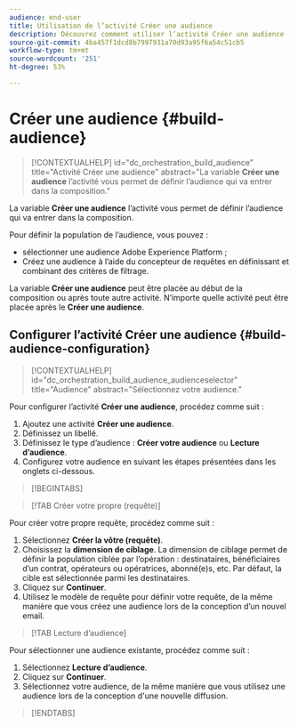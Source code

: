 ```yaml
---
audience: end-user
title: Utilisation de l’activité Créer une audience
description: Découvrez comment utiliser l’activité Créer une audience
source-git-commit: 4ba457f1dcd8b7997931a70d93a95f6a54c51cb5
workflow-type: tm+mt
source-wordcount: '251'
ht-degree: 53%

---
```



# Créer une audience {#build-audience}

>[!CONTEXTUALHELP]
>id="dc_orchestration_build_audience"
>title="Activité Créer une audience"
>abstract="La variable **Créer une audience** l’activité vous permet de définir l’audience qui va entrer dans la composition."

La variable **Créer une audience** l’activité vous permet de définir l’audience qui va entrer dans la composition.

Pour définir la population de l’audience, vous pouvez :

<!--* Select an existing audience, created as a list in the client console.-->
* sélectionner une audience Adobe Experience Platform ;
* Créez une audience à l’aide du concepteur de requêtes en définissant et combinant des critères de filtrage.

La variable **Créer une audience** peut être placée au début de la composition ou après toute autre activité. N’importe quelle activité peut être placée après le **Créer une audience**.

## Configurer l’activité Créer une audience {#build-audience-configuration}

>[!CONTEXTUALHELP]
>id="dc_orchestration_build_audience_audienceselector"
>title="Audience"
>abstract="Sélectionnez votre audience."

Pour configurer l’activité **Créer une audience**, procédez comme suit :

1. Ajoutez une activité **Créer une audience**.
1. Définissez un libellé.
1. Définissez le type d’audience : **Créer votre audience** ou **Lecture d’audience**.
1. Configurez votre audience en suivant les étapes présentées dans les onglets ci-dessous.

>[!BEGINTABS]

>[!TAB Créer votre propre (requête)]

Pour créer votre propre requête, procédez comme suit :

1. Sélectionnez **Créer la vôtre (requête)**.
1. Choisissez la **dimension de ciblage**. La dimension de ciblage permet de définir la population ciblée par l’opération : destinataires, bénéficiaires d’un contrat, opérateurs ou opératrices, abonné(e)s, etc. Par défaut, la cible est sélectionnée parmi les destinataires.<!-- [Learn more about targeting dimensions](../../audience/about-recipients.md#targeting-dimensions)-->
1. Cliquez sur **Continuer**.
1. Utilisez le modèle de requête pour définir votre requête, de la même manière que vous créez une audience lors de la conception d’un nouvel email. <!--[Learn how to work with the query modeler](../../query/query-modeler-overview.md)-->

>[!TAB Lecture d’audience]

Pour sélectionner une audience existante, procédez comme suit :

1. Sélectionnez **Lecture d’audience**.
1. Cliquez sur **Continuer**.
1. Sélectionnez votre audience, de la même manière que vous utilisez une audience lors de la conception d&#39;une nouvelle diffusion. <!--Refer to this [section](../../audience/add-audience.md).-->

>[!ENDTABS]

<!--
## Examples{#build-audience-examples}

Here is an example of a workflow with two **Build audience** activities. The first one targets the poker players audience, followed by an email delivery. The second one targets the VIP clients audience, followed by an SMS delivery.

![](../assets/workflow-audience-example.png)
-->
